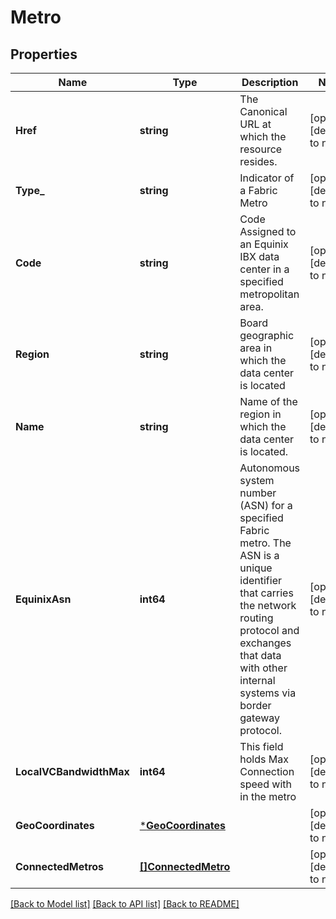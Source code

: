 # Metro

## Properties
Name | Type | Description | Notes
------------ | ------------- | ------------- | -------------
**Href** | **string** | The Canonical URL at which the resource resides. | [optional] [default to null]
**Type_** | **string** | Indicator of a Fabric Metro | [optional] [default to null]
**Code** | **string** | Code Assigned to an Equinix IBX data center in a specified metropolitan area. | [optional] [default to null]
**Region** | **string** | Board geographic area in which the data center is located | [optional] [default to null]
**Name** | **string** | Name of the region in which the data center is located. | [optional] [default to null]
**EquinixAsn** | **int64** | Autonomous system number (ASN) for a specified Fabric metro. The ASN is a unique identifier that carries the network routing protocol and exchanges that data with other internal systems via border gateway protocol. | [optional] [default to null]
**LocalVCBandwidthMax** | **int64** | This field holds Max Connection speed with in the metro | [optional] [default to null]
**GeoCoordinates** | [***GeoCoordinates**](GeoCoordinates.md) |  | [optional] [default to null]
**ConnectedMetros** | [**[]ConnectedMetro**](ConnectedMetro.md) |  | [optional] [default to null]

[[Back to Model list]](../README.md#documentation-for-models) [[Back to API list]](../README.md#documentation-for-api-endpoints) [[Back to README]](../README.md)

